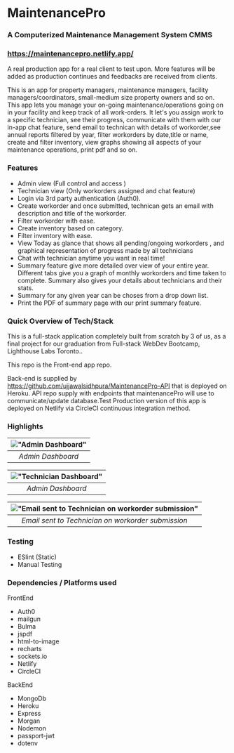 # MaintenancePro

### A Computerized Maintenance Management System CMMS

### https://maintenancepro.netlify.app/

A real production app for a real client to test upon. More features will be added as production continues and feedbacks are received from clients.

This is an app for property managers, maintenance managers, facility managers/coordinators, small-medium size property owners and so on. This app lets you manage your on-going maintenance/operations going on in your facility and keep track of all work-orders. It let's you assign work to a specific technician, see their progress, communicate with them with our in-app chat feature, send email to technican with details of workorder,see annual reports filtered by year, filter workorders by date,title or name, create and filter inventory, view graphs showing all aspects of your maintenance operations, print pdf and so on.

### Features

- Admin view (Full control and access )
- Technician view (Only workorders assigned and chat feature)
- Login via 3rd party authentication (Auth0).
- Create workorder and once submitted, technican gets an email with description and title of the workorder.
- Filter workorder with ease.
- Create inventory based on category.
- Filter inventory with ease.
- View Today as glance that shows all pending/ongoing workorders , and graphical representation of progress made by all technicians
- Chat with technician anytime you want in real time!
- Summary feature give more detailed over view of your entire year. Different tabs give you a graph of monthly workorders and time taken to complete. Summary also gives your details about technicians and their stats.
- Summary for any given year can be choses from a drop down list.
- Print the PDF of summary page with our print summary feature.

### Quick Overview of Tech/Stack

This is a full-stack application completely built from scratch by 3 of us, as a final project for our graduation from Full-stack WebDev Bootcamp, Lighthouse Labs Toronto..

This repo is the Front-end app repo.

Back-end is supplied by https://github.com/ujjawalsidhpura/MaintenancePro-API that is deployed on Heroku. API repo supply with endpoints that maintenancePro will use to communicate/update database.Test Production version of this app is deployed on Netlify via CircleCI continuous integration method.

### Highlights

| !["Admin Dashboard"](https://github.com/ujjawalsidhpura/MaintenancePro/blob/main/docs/admin.gif?raw=true) |
| :-------------------------------------------------------------------------------------------------------: |
|                                             _Admin Dashboard_                                             |

| !["Technician Dashboard"](https://github.com/ujjawalsidhpura/MaintenancePro/blob/main/docs/technician.gif?raw=true) |
| :-----------------------------------------------------------------------------------------------------------------: |
|                                                  _Admin Dashboard_                                                  |

| !["Email sent to Technician on workorder submission"](https://github.com/ujjawalsidhpura/MaintenancePro/blob/main/docs/tech_email.png?raw=true) |
| :---------------------------------------------------------------------------------------------------------------------------------------------: |
|                                               _Email sent to Technician on workorder submission_                                                |

### Testing

- ESlint (Static)
- Manual Testing

### Dependencies / Platforms used

FrontEnd

- Auth0
- mailgun
- Bulma
- jspdf
- html-to-image
- recharts
- sockets.io
- Netlify
- CircleCI

BackEnd

- MongoDb
- Heroku
- Express
- Morgan
- Nodemon
- passport-jwt
- dotenv
